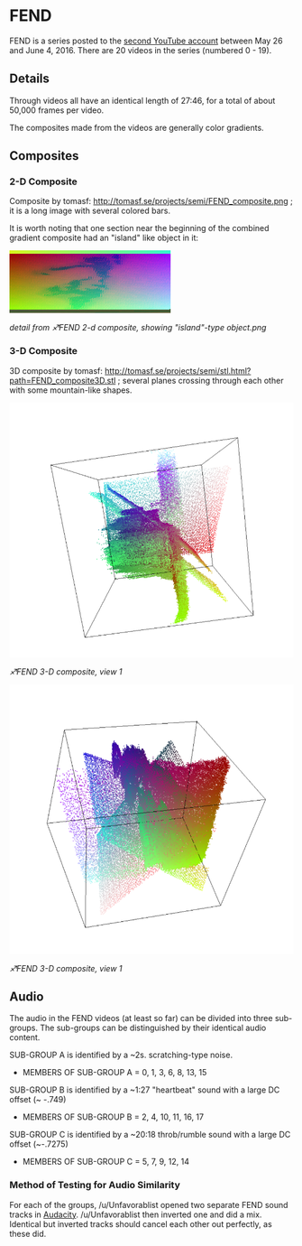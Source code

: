 # FEND

FEND is a series posted to the [second YouTube account](Real_and_Fake_channels "wikilink") between May 26 and June 4,
2016. There are 20 videos in the series (numbered 0 - 19).

## Details

Through videos all have an identical length of 27:46, for a total of
about 50,000 frames per video.

The composites made from the videos are generally color gradients.

## Composites

### 2-D Composite

Composite by tomasf: <http://tomasf.se/projects/semi/FEND_composite.png>
; it is a long image with several colored bars.

It is worth noting that one section near the beginning of the combined
gradient composite had an "island" like object in it:

![FEND object in 2-d composite.png](FEND_object_in_2-d_composite.png)

*detail from ♐FEND 2-d composite, showing "island"-type object.png*

### 3-D Composite

3D composite by tomasf:
<http://tomasf.se/projects/semi/stl.html?path=FEND_composite3D.stl> ;
several planes crossing through each other with some mountain-like
shapes.

![FEND 3-d composite, view 1.png](FEND_3-d_composite,_view_1.png)

*♐FEND 3-D composite, view 1*

![FEND 3-d composite, view 2.png](FEND_3-d_composite,_view_2.png)

*♐FEND 3-D composite, view 1*

## Audio

The audio in the FEND videos (at least so far) can be divided into three
sub-groups. The sub-groups can be distinguished by their identical audio
content.

SUB-GROUP A is identified by a \~2s. scratching-type noise.

  - MEMBERS OF SUB-GROUP A = 0, 1, 3, 6, 8, 13, 15

SUB-GROUP B is identified by a \~1:27 "heartbeat" sound with a large DC
offset (\~ -.749)

  - MEMBERS OF SUB-GROUP B = 2, 4, 10, 11, 16, 17

SUB-GROUP C is identified by a \~20:18 throb/rumble sound with a large
DC offset (\~-.7275)

  - MEMBERS OF SUB-GROUP C = 5, 7, 9, 12, 14

### Method of Testing for Audio Similarity

For each of the groups, /u/Unfavorablist opened two separate FEND sound
tracks in [Audacity](http://www.audacityteam.org/download/).
/u/Unfavorablist then inverted one and did a mix. Identical but inverted
tracks should cancel each other out perfectly, as these did.

